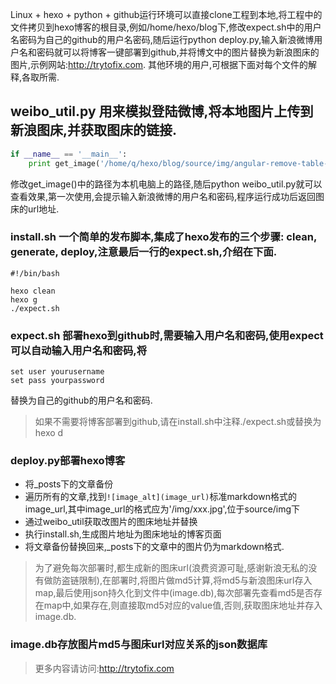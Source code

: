 Linux + hexo + python + github运行环境可以直接clone工程到本地,将工程中的文件拷贝到hexo博客的根目录,例如/home/hexo/blog下,修改expect.sh中的用户名密码为自己的github的用户名密码,随后运行python deploy.py,输入新浪微博用户名和密码就可以将博客一键部署到github,并将博文中的图片替换为新浪图床的图片,示例网站:http://trytofix.com. 其他环境的用户,可根据下面对每个文件的解释,各取所需.

## weibo_util.py 用来模拟登陆微博,将本地图片上传到新浪图床,并获取图床的链接.
``` python
if __name__ == '__main__':
    print get_image('/home/q/hexo/blog/source/img/angular-remove-table-item.jpg')
```
修改get_image()中的路径为本机电脑上的路径,随后python weibo_util.py就可以查看效果,第一次使用,会提示输入新浪微博的用户名和密码,程序运行成功后返回图床的url地址.

### install.sh 一个简单的发布脚本,集成了hexo发布的三个步骤: clean, generate, deploy,注意最后一行的expect.sh,介绍在下面.
``` shell
#!/bin/bash

hexo clean
hexo g
./expect.sh
```

### expect.sh 部署hexo到github时,需要输入用户名和密码,使用expect可以自动输入用户名和密码,将
``` shell
set user yourusername
set pass yourpassword
```
替换为自己的github的用户名和密码.
> 如果不需要将博客部署到github,请在install.sh中注释./expect.sh或替换为hexo d

### deploy.py部署hexo博客
- 将_posts下的文章备份
- 遍历所有的文章,找到`![image_alt](image_url)`标准markdown格式的image_url,其中image_url的格式应为'/img/xxx.jpg',位于source/img下
- 通过weibo_util获取改图片的图床地址并替换
- 执行install.sh,生成图片地址为图床地址的博客页面
- 将文章备份替换回来,_posts下的文章中的图片仍为markdown格式.

> 为了避免每次部署时,都生成新的图床url(浪费资源可耻,感谢新浪无私的没有做防盗链限制),在部署时,将图片做md5计算,将md5与新浪图床url存入map,最后使用json持久化到文件中(image.db),每次部署先查看md5是否存在map中,如果存在,则直接取md5对应的value值,否则,获取图床地址并存入image.db.

### image.db存放图片md5与图床url对应关系的json数据库

> 更多内容请访问:http://trytofix.com

